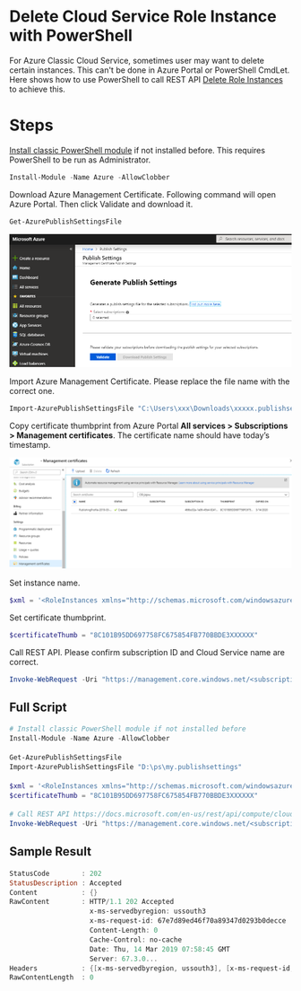 # Delete Cloud Service Role Instance with PowerShell

For Azure Classic Cloud Service, sometimes user may want to delete certain instances. This can't be done in Azure Portal or PowerShell CmdLet. Here shows how to use PowerShell to call REST API [Delete Role Instances](https://docs.microsoft.com/en-us/rest/api/compute/cloudservices/rest-delete-role-instances) to achieve this.

# Steps
[Install classic PowerShell module](https://docs.microsoft.com/en-us/powershell/azure/install-az-ps) if not installed before. This requires PowerShell to be run as Administrator.

```powershell
Install-Module -Name Azure -AllowClobber
```

Download Azure Management Certificate. Following command will open Azure Portal. Then click Validate and download it.

```powershell
Get-AzurePublishSettingsFile
```

![](profile.png)

Import Azure Management Certificate. Please replace the file name with the correct one.

```powershell
Import-AzurePublishSettingsFile "C:\Users\xxx\Downloads\xxxxx.publishsettings"
```

Copy certificate thumbprint from Azure Portal **All services > Subscriptions > Management certificates**. The certificate name should have today’s timestamp.

![](managecert.png)

Set instance name.

```powershell
$xml = '<RoleInstances xmlns="http://schemas.microsoft.com/windowsazure" xmlns:i="http://www.w3.org/2001/XMLSchema-instance"><Name>WebRole1_IN_1</Name></RoleInstances>'
``` 

Set certificate thumbprint.

```powershell
$certificateThumb = "8C101B95DD697758FC675854FB770BBDE3XXXXXX"
```
 
Call REST API. Please confirm subscription ID and Cloud Service name are correct. 

```powershell
Invoke-WebRequest -Uri "https://management.core.windows.net/<subscription-id>/services/hostedservices/<cloudservice-name>/deployments/<deployment-name>/roleinstances/?comp=delete" -CertificateThumbprint $certificateThumb -Method POST -Body $xml -Headers @{"x-ms-version"="2013-08-01"} -ContentType "text/xml" 
```

## Full Script

```powershell
# Install classic PowerShell module if not installed before
Install-Module -Name Azure -AllowClobber

Get-AzurePublishSettingsFile
Import-AzurePublishSettingsFile "D:\ps\my.publishsettings"

$xml = '<RoleInstances xmlns="http://schemas.microsoft.com/windowsazure" xmlns:i="http://www.w3.org/2001/XMLSchema-instance"><Name>WebRole1_IN_1</Name></RoleInstances>'
$certificateThumb = "8C101B95DD697758FC675854FB770BBDE3XXXXXX"

# Call REST API https://docs.microsoft.com/en-us/rest/api/compute/cloudservices/rest-delete-role-instances 
Invoke-WebRequest -Uri "https://management.core.windows.net/<subscription-id>/services/hostedservices/<cloudservice-name>/deployments/<deployment-name>/roleinstances/?comp=delete" -CertificateThumbprint $certificateThumb -Method POST -Body $xml -Headers @{"x-ms-version"="2013-08-01"} -ContentType "text/xml" 
```

## Sample Result

```powershell
StatusCode        : 202
StatusDescription : Accepted
Content           : {}
RawContent        : HTTP/1.1 202 Accepted
                    x-ms-servedbyregion: ussouth3
                    x-ms-request-id: 67e7d89ed46f70a89347d0293b0decce
                    Content-Length: 0
                    Cache-Control: no-cache
                    Date: Thu, 14 Mar 2019 07:58:45 GMT
                    Server: 67.3.0...
Headers           : {[x-ms-servedbyregion, ussouth3], [x-ms-request-id, 67e7d89ed46f70a89347d0293b0decce], [Content-Length, 0], [Cache-Control, no-cache]...}
RawContentLength  : 0	
```
